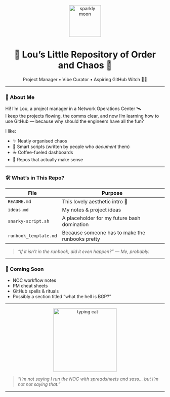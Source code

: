 <p align="center">
  <img src="https://capricorn.today/cdn/moon.gif" width="100px" alt="sparkly moon"/>
</p>

<h1 align="center">🌙 Lou’s Little Repository of Order and Chaos 🌙</h1>

<p align="center">Project Manager • Vibe Curator • Aspiring GitHub Witch 🧙‍♀️</p>

---

### 🌸 About Me

Hi! I’m Lou, a project manager in a Network Operations Center 🛰️  
I keep the projects flowing, the comms clear, and now I’m learning how to use GitHub — because why should the engineers have all the fun?

I like:
- ✨ Neatly organised chaos
- 🧠 Smart scripts (written by people who *document* them)
- ☕ Coffee-fueled dashboards
- 📁 Repos that actually make sense

---

### 🛠️ What’s in This Repo?

| File | Purpose |
|------|---------|
| `README.md` | This lovely aesthetic intro 💅 |
| `ideas.md` | My notes & project ideas |
| `snarky-script.sh` | A placeholder for my future bash domination |
| `runbook_template.md` | Because someone has to make the runbooks pretty |

> _“If it isn’t in the runbook, did it even happen?” — Me, probably._

---

### 💾 Coming Soon

- NOC workflow notes  
- PM cheat sheets  
- GitHub spells & rituals  
- Possibly a section titled “what the hell is BGP?”

---

<p align="center">
  <img src="https://media.tenor.com/jRn2FAYvKUEAAAAC/typing-cat.gif" width="200px" alt="typing cat">
</p>

> *“I’m not saying I run the NOC with spreadsheets and sass... but I’m not *not* saying that.”*

---
